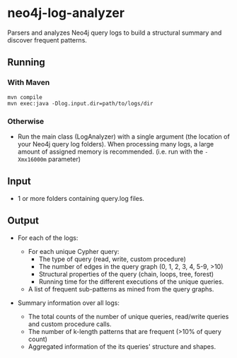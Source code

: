 # neo4j-log-analyzer
Parsers and analyzes Neo4j query logs to build a structural summary and discover frequent patterns. 

## Running
### With Maven
```
mvn compile
mvn exec:java -Dlog.input.dir=path/to/logs/dir
```

### Otherwise
- Run the main class (LogAnalyzer) with a single argument (the location of your Neo4j query log folders).  When processing many logs, a large amount of assigned memory is recommended. (i.e. run with the `-Xmx16000m` parameter)

## Input
- 1 or more folders containing query.log files.

## Output

- For each of the logs:
  - For each unique Cypher query:
    - The type of query (read, write, custom procedure)
    - The number of edges in the query graph (0, 1, 2, 3, 4, 5-9, >10)
    - Structural properties of the query (chain, loops, tree, forest)
    - Running time for the different executions of the unique queries.
  - A list of frequent sub-patterns as mined from the query graphs.
 
- Summary information over all logs:
  - The total counts of the number of unique queries, read/write queries and custom procedure calls.
  - The number of k-length patterns that are frequent (>10% of query count)
  - Aggregated information of the its queries' structure and shapes.
